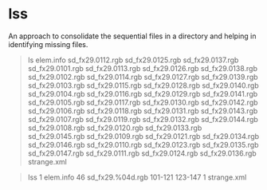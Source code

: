 # lss
An approach to consolidate the sequential files in a directory and helping in identifying missing files. 

> ls
elem.info sd_fx29.0112.rgb sd_fx29.0125.rgb sd_fx29.0137.rgb
sd_fx29.0101.rgb sd_fx29.0113.rgb sd_fx29.0126.rgb sd_fx29.0138.rgb
sd_fx29.0102.rgb sd_fx29.0114.rgb sd_fx29.0127.rgb sd_fx29.0139.rgb
sd_fx29.0103.rgb sd_fx29.0115.rgb sd_fx29.0128.rgb sd_fx29.0140.rgb
sd_fx29.0104.rgb sd_fx29.0116.rgb sd_fx29.0129.rgb sd_fx29.0141.rgb
sd_fx29.0105.rgb sd_fx29.0117.rgb sd_fx29.0130.rgb sd_fx29.0142.rgb
sd_fx29.0106.rgb sd_fx29.0118.rgb sd_fx29.0131.rgb sd_fx29.0143.rgb
sd_fx29.0107.rgb sd_fx29.0119.rgb sd_fx29.0132.rgb sd_fx29.0144.rgb
sd_fx29.0108.rgb sd_fx29.0120.rgb sd_fx29.0133.rgb sd_fx29.0145.rgb
sd_fx29.0109.rgb sd_fx29.0121.rgb sd_fx29.0134.rgb sd_fx29.0146.rgb
sd_fx29.0110.rgb sd_fx29.0123.rgb sd_fx29.0135.rgb sd_fx29.0147.rgb
sd_fx29.0111.rgb sd_fx29.0124.rgb sd_fx29.0136.rgb strange.xml

> lss
1 elem.info
46 sd_fx29.%04d.rgb 101-121 123-147
1 strange.xml


